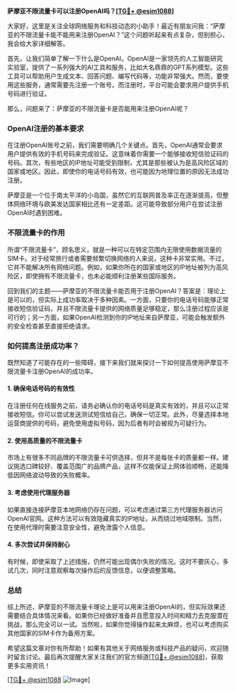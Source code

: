 **萨摩亚不限流量卡可以注册OpenAI吗？[[TG💪+ @esim1088](https://t.me/s/esim1088)]**

大家好，这里是关注全球网络服务和科技动态的小助手！最近有朋友问我：“萨摩亚的不限流量卡能不能用来注册OpenAI？”这个问题听起来有点复杂，但别担心，我会给大家详细解答。

首先，让我们简单了解一下什么是OpenAI。OpenAI是一家领先的人工智能研究实验室，提供了一系列强大的AI工具和服务，比如大名鼎鼎的GPT系列模型。这些工具可以帮助用户生成文本、回答问题、编写代码等，功能非常强大。然而，要使用这些服务，通常需要先注册一个账号。而注册时，平台可能会要求用户提供手机号码进行验证。

那么，问题来了：萨摩亚的不限流量卡是否能用来注册OpenAI呢？

### OpenAI注册的基本要求

在注册OpenAI账号之前，我们需要明确几个关键点。首先，OpenAI通常会要求用户提供有效的手机号码来完成验证。这意味着你需要一个能够接收短信验证码的号码。其次，有些地区的IP地址可能受到限制，尤其是那些被认为是高风险区域的国家或地区。因此，即使你的电话号码有效，也可能因为地理位置的原因无法成功注册。

萨摩亚是一个位于南太平洋的小岛国，虽然它的互联网普及率正在逐渐提高，但整体网络环境与欧美发达国家相比还有一定差距。这可能导致部分用户在尝试注册OpenAI时遇到困难。

### 不限流量卡的作用

所谓“不限流量卡”，顾名思义，就是一种可以在特定范围内无限使用数据流量的SIM卡。对于经常旅行或者需要频繁切换网络的人来说，这种卡非常实用。不过，它并不能解决所有网络问题。例如，如果你所在的国家或地区的IP地址被列为高风险区，即使拥有不限流量卡，也未必能顺利注册某些国际服务。

回到我们的主题——萨摩亚的不限流量卡能否用于注册OpenAI？答案是：理论上是可以的，但实际上成功率取决于多种因素。一方面，只要你的电话号码能够正常接收短信验证码，并且不限流量卡提供的网络质量足够稳定，那么注册过程应该是可行的；另一方面，如果OpenAI检测到你的IP地址来自萨摩亚，可能会触发额外的安全检查甚至直接拒绝请求。

### 如何提高注册成功率？

既然知道了可能存在的一些障碍，接下来我们就来探讨一下如何提高使用萨摩亚不限流量卡注册OpenAI的成功率。

#### 1. 确保电话号码的有效性
在注册任何在线服务之前，请务必确认你的电话号码是真实有效的，并且可以正常接收短信。你可以尝试发送测试短信给自己，确保一切正常。此外，尽量选择本地运营商提供的号码，避免使用虚拟号码，因为后者有时会被视为可疑行为。

#### 2. 使用高质量的不限流量卡
市场上有很多不同品牌的不限流量卡可供选择，但并不是每张卡的质量都一样。建议挑选口碑较好、覆盖范围广的品牌产品，这样不仅能保证上网体验顺畅，还能降低因网络波动导致的失败概率。

#### 3. 考虑使用代理服务器
如果直接连接萨摩亚本地网络仍存在问题，可以考虑通过第三方代理服务器访问OpenAI官网。这种方法可以有效隐藏真实的IP地址，从而绕过地域限制。当然，在使用代理时需要注意安全性，避免泄露个人信息。

#### 4. 多次尝试并保持耐心
有时候，即使采取了上述措施，仍然可能出现偶尔失败的情况。这时不要灰心，多试几次，同时注意观察每次操作后的反馈信息，以便调整策略。

### 总结

综上所述，萨摩亚的不限流量卡理论上是可以用来注册OpenAI的，但实际效果还需要结合具体情况来看。如果你已经做好准备并且愿意投入时间和精力去克服潜在挑战，那么完全可以一试。当然啦，如果你觉得操作起来太麻烦，也可以考虑购买其他国家的SIM卡作为备用方案。

希望这篇文章对你有所帮助！如果有其他关于网络服务或科技产品的疑问，欢迎随时留言讨论。最后再次提醒大家关注我们的官方频道[[TG💪+ @esim1088](https://t.me/s/esim1088)]，获取更多实用资讯！

[[TG💪+ @esim1088](https://t.me/s/esim1088) ![Image](https://i.postimg.cc/4NQfJmqS/Snipaste-2025-05-13-00-14-12.png)]